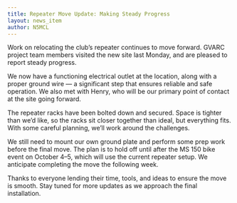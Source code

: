 ```yaml
---
title: Repeater Move Update: Making Steady Progress
layout: news_item
author: N5MCL
---
```


Work on relocating the club’s repeater continues to move forward. GVARC project team members visited the new site last Monday, and are pleased to report steady progress.  

We now have a functioning electrical outlet at the location, along with a proper ground wire — a significant step that ensures reliable and safe operation. We also met with Henry, who will be our primary point of contact at the site going forward.  

The repeater racks have been bolted down and secured. Space is tighter than we’d like, so the racks sit closer together than ideal, but everything fits. With some careful planning, we’ll work around the challenges.  

We still need to mount our own ground plate and perform some prep work before the final move. The plan is to hold off until after the MS 150 bike event on October 4–5, which will use the current repeater setup. We anticipate completing the move the following week.  

Thanks to everyone lending their time, tools, and ideas to ensure the move is smooth. Stay tuned for more updates as we approach the final installation.  
